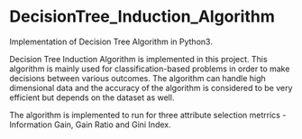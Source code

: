 # DecisionTree_Induction_Algorithm
Implementation of Decision Tree Algorithm in Python3.

Decision Tree Induction Algorithm is implemented in this project. This algorithm is mainly used for classification-based problems in order to make decisions between various outcomes. The algorithm can handle high dimensional data and the accuracy of the algorithm is considered to be very efficient but depends on the dataset as well.

The algorithm is implemented to run for three attribute selection metrrics - Information Gain, Gain Ratio and Gini Index.
